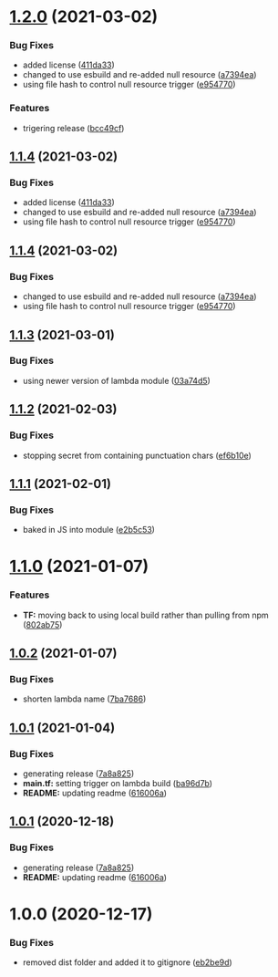 # [1.2.0](http://bitbucket.org/adaptavistlabs/module-secret-generator/compare/v1.1.3...v1.2.0) (2021-03-02)


### Bug Fixes

* added license ([411da33](http://bitbucket.org/adaptavistlabs/module-secret-generator/commits/411da33c1dd940190880f601253d7c4d17dc55b0))
* changed to use esbuild and re-added null resource ([a7394ea](http://bitbucket.org/adaptavistlabs/module-secret-generator/commits/a7394ea6d355ff3b3adc929cad33b027a1bc78e1))
* using file hash to control null resource trigger ([e954770](http://bitbucket.org/adaptavistlabs/module-secret-generator/commits/e9547705b309ea1076a40a45bd91366c7836a971))


### Features

* trigering release ([bcc49cf](http://bitbucket.org/adaptavistlabs/module-secret-generator/commits/bcc49cfb49a206657d8c9cfcb003ece8c0780aad))

## [1.1.4](http://bitbucket.org/adaptavistlabs/module-secret-generator/compare/v1.1.3...v1.1.4) (2021-03-02)


### Bug Fixes

* added license ([411da33](http://bitbucket.org/adaptavistlabs/module-secret-generator/commits/411da33c1dd940190880f601253d7c4d17dc55b0))
* changed to use esbuild and re-added null resource ([a7394ea](http://bitbucket.org/adaptavistlabs/module-secret-generator/commits/a7394ea6d355ff3b3adc929cad33b027a1bc78e1))
* using file hash to control null resource trigger ([e954770](http://bitbucket.org/adaptavistlabs/module-secret-generator/commits/e9547705b309ea1076a40a45bd91366c7836a971))

## [1.1.4](http://bitbucket.org/adaptavistlabs/module-secret-generator/compare/v1.1.3...v1.1.4) (2021-03-02)


### Bug Fixes

* changed to use esbuild and re-added null resource ([a7394ea](http://bitbucket.org/adaptavistlabs/module-secret-generator/commits/a7394ea6d355ff3b3adc929cad33b027a1bc78e1))
* using file hash to control null resource trigger ([e954770](http://bitbucket.org/adaptavistlabs/module-secret-generator/commits/e9547705b309ea1076a40a45bd91366c7836a971))

## [1.1.3](http://bitbucket.org/adaptavistlabs/module-secret-generator/compare/v1.1.2...v1.1.3) (2021-03-01)


### Bug Fixes

* using newer version of lambda module ([03a74d5](http://bitbucket.org/adaptavistlabs/module-secret-generator/commits/03a74d5295057c8777d74941031dc364002846b2))

## [1.1.2](http://bitbucket.org/adaptavistlabs/module-secret-generator/compare/v1.1.1...v1.1.2) (2021-02-03)


### Bug Fixes

* stopping secret from containing punctuation chars ([ef6b10e](http://bitbucket.org/adaptavistlabs/module-secret-generator/commits/ef6b10e774c4cc5107273f8682a6f2c9537a835b))

## [1.1.1](http://bitbucket.org/adaptavistlabs/module-secret-generator/compare/v1.1.0...v1.1.1) (2021-02-01)


### Bug Fixes

* baked in JS into module ([e2b5c53](http://bitbucket.org/adaptavistlabs/module-secret-generator/commits/e2b5c531f48bcfd7d61f6455a24b693171735868))

# [1.1.0](http://bitbucket.org/adaptavistlabs/module-secret-generator/compare/v1.0.2...v1.1.0) (2021-01-07)


### Features

* **TF:** moving back to using local build rather than pulling from npm ([802ab75](http://bitbucket.org/adaptavistlabs/module-secret-generator/commits/802ab755ab9705ef427213de64bcbf3e4cd65d0f))

## [1.0.2](http://bitbucket.org/adaptavistlabs/module-secret-generator/compare/v1.0.1...v1.0.2) (2021-01-07)


### Bug Fixes

* shorten lambda name ([7ba7686](http://bitbucket.org/adaptavistlabs/module-secret-generator/commits/7ba768684a4fde9622e6ee9991b7a783d7f9f607))

## [1.0.1](http://bitbucket.org/adaptavistlabs/module-secret-generator/compare/v1.0.0...v1.0.1) (2021-01-04)


### Bug Fixes

* generating release ([7a8a825](http://bitbucket.org/adaptavistlabs/module-secret-generator/commits/7a8a82529e039056e9e4c0a42e59a4f79de26776))
* **main.tf:** setting trigger on lambda build ([ba96d7b](http://bitbucket.org/adaptavistlabs/module-secret-generator/commits/ba96d7b724cc7627fcd5c0753903b05d219b5f3d))
* **README:** updating readme ([616006a](http://bitbucket.org/adaptavistlabs/module-secret-generator/commits/616006aad81495170c1abef558dc4953fb4bdfc8))

## [1.0.1](http://bitbucket.org/adaptavistlabs/module-secret-generator/compare/v1.0.0...v1.0.1) (2020-12-18)


### Bug Fixes

* generating release ([7a8a825](http://bitbucket.org/adaptavistlabs/module-secret-generator/commits/7a8a82529e039056e9e4c0a42e59a4f79de26776))
* **README:** updating readme ([616006a](http://bitbucket.org/adaptavistlabs/module-secret-generator/commits/616006aad81495170c1abef558dc4953fb4bdfc8))

# 1.0.0 (2020-12-17)


### Bug Fixes

* removed dist folder and added it to gitignore ([eb2be9d](http://bitbucket.org/adaptavistlabs/module-secret-generator/commits/eb2be9d5423b25b91ec3d30543cd0989f99570d3))
